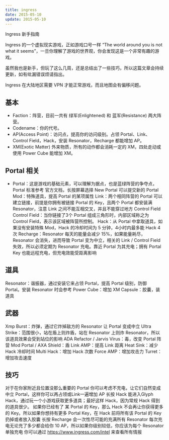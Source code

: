 ```yaml
---
title: ingress
date: 2015-05-10
update: 2015-05-10
---
```


Ingress 新手指南

Ingress 的一个虚拟现实游戏，正如游戏口号一样 “The world around you is not what it seems”，一旦你理解了游戏的世界观，你会发现这是一个非常有趣的游戏。

虽然我也是新手，但玩了这么几周，还是总结出了一些技巧，所以这篇文章会持续更新，如有纰漏错误烦请指出。

Ingress 在大陆地区需要 VPN 才能正常游戏，而且地图会有偏移问题。


## 基本
- Faction：阵营，目前一共有 绿军(Enlightened) 和 蓝军(Resistance) 两大阵营。
- Codename：你的代号。
- AP(Access Point)：访问点，提高你的访问级别。占领 Portal、Link、Control Field，Hack，安装 Resonator，Recharge 都能增加 AP。
- XM(Exotic Matter) 外来物质，所有的动作都会消耗一定的 XM，四处走动或使用 Power Cube 能增加 XM。

## Portal 相关
- Portal：这是游戏的基础元素，可以理解为据点，也是蓝绿阵营的争夺点，Portal 标准参考 官方文档，长按屏幕选择 New Portal 可以提交新的 Portal
Mod：特殊道具，提高 Portal 的某项属性
Link：两个相同阵营的 Portal 可以建立链接，前提是你拥有被链接 Portal 的 Key，且两个 Portal 都安装满 Resonator，注意 Link 之间不能互相交叉，并且不能穿过地方 Control Field
Control Field：当你链接了3个 Portal 组成三角形时，内部区域称之为 Control Field，表示该区域被阵营所控制。
Hack：从 Portal 中拿取道具，如果没有安装特殊 Mod，Hack 的冷却时间为 5 分钟，4小时内最多能 Hack 4次
Recharge：Resonator 每天的能量会减少 15%，如果能量耗尽， Resonator 会消失，进而导致 Portal 变为中立，相关的 Link / Control Field 失效，所以必须定期为 Resonator 充电。靠近 Portal 为其充电；拥有 Portal Key 也能远程充电，但充电效能受距离影响
## 道具
Resonator：谐振器，通过安装它来占领 Portal，提高 Portal 级别，防御 Portal。安装 Resonator 时会参考
Power Cube：增加 XM
Capsule：胶囊，装道具
## 武器
Xmp Burst：炸弹，通过它炸掉敌方的 Resonator 让 Portal 变成中立
Ultra Strike：范围很小，站在盾上则炸盾，站在 Resonator 上则炸 Resonator，所以该道具效果会受到站位的影响
ADA Refactor / Jarvis Virus：毒，改变 Portal 阵营
Mod
Portal / AXA Shield：盾
Link AMP：提高 Link 距离
Heat Sink：减少 Hack 冷却时间
Multi Hack：增加 Hack 次数
Force AMP：增加攻击力
Turret：增加攻击速度

## 技巧
对于在你家附近且位置没那么重要的 Portal 你可以考虑不充电，让它们自然变成中立 Portal，这样你可以再占领或Link一遍增加 AP
长按 Hack 能进入Glyph Hack，通过玩一个小游戏获取更多道具；最好这样 Hack，因为常规 Hack 得到的道具很少。
如果你已经有了 某 Portal 的 Key，那么 Hack 不会再让你获得更多的 Key。所以如果你想持有更多 Portal Key，在 Hack 前将所有该 Portal 的 Key 扔掉或者放入胶囊
长按 Recharge 会一次性尽可能的充满所有 Resonator
每次充电无论充了多少都会给你 10 AP，所以如果你级别较低，你应该为每个 Resonator 单独充电
你可以通过 https://www.ingress.com/intel 来查看所有情报
